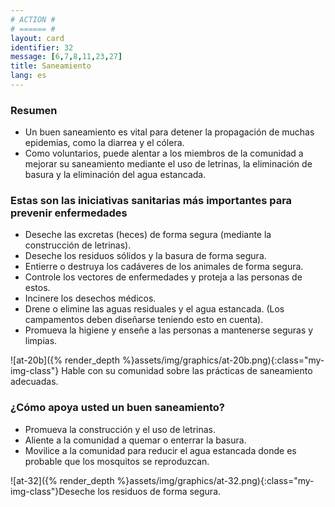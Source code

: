```yaml
---
# ACTION #
# ====== #
layout: card
identifier: 32
message: [6,7,8,11,23,27]
title: Saneamiento
lang: es
---
```


### Resumen

- Un buen saneamiento es vital para detener la propagación de muchas epidemias, como la diarrea y el cólera.
- Como voluntarios, puede alentar a los miembros de la comunidad a mejorar su saneamiento mediante el uso de letrinas, la eliminación de basura y la eliminación del agua estancada.

### Estas son las iniciativas sanitarias más importantes para prevenir enfermedades

- Deseche las excretas (heces) de forma segura (mediante la construcción de letrinas).
- Deseche los residuos sólidos y la basura de forma segura.
- Entierre o destruya los cadáveres de los animales de forma segura.
- Controle los vectores de enfermedades y proteja a las personas de estos.
- Incinere los desechos médicos.
- Drene o elimine las aguas residuales y el agua estancada. (Los campamentos deben diseñarse teniendo esto en cuenta).
- Promueva la higiene y enseñe a las personas a mantenerse seguras y limpias.

![at-20b]({% render_depth %}assets/img/graphics/at-20b.png){:class="my-img-class"} Hable con su comunidad sobre las prácticas de saneamiento adecuadas.

### ¿Cómo apoya usted un buen saneamiento?
- Promueva la construcción y el uso de letrinas.
- Aliente a la comunidad a quemar o enterrar la basura.
- Movilice a la comunidad para reducir el agua estancada donde es probable que los mosquitos se reproduzcan.


![at-32]({% render_depth %}assets/img/graphics/at-32.png){:class="my-img-class"}Deseche los residuos de forma segura.
